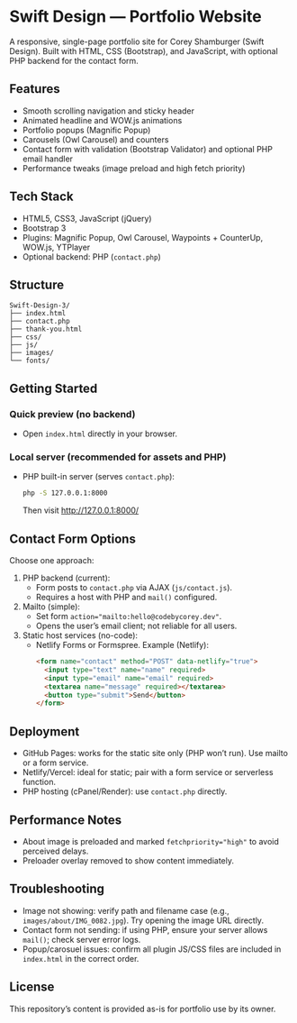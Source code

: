 # Swift Design — Portfolio Website

A responsive, single-page portfolio site for Corey Shamburger (Swift Design). Built with HTML, CSS (Bootstrap), and JavaScript, with optional PHP backend for the contact form.

## Features
- Smooth scrolling navigation and sticky header
- Animated headline and WOW.js animations
- Portfolio popups (Magnific Popup)
- Carousels (Owl Carousel) and counters
- Contact form with validation (Bootstrap Validator) and optional PHP email handler
- Performance tweaks (image preload and high fetch priority)

## Tech Stack
- HTML5, CSS3, JavaScript (jQuery)
- Bootstrap 3
- Plugins: Magnific Popup, Owl Carousel, Waypoints + CounterUp, WOW.js, YTPlayer
- Optional backend: PHP (`contact.php`)

## Structure
```
Swift-Design-3/
├── index.html
├── contact.php
├── thank-you.html
├── css/
├── js/
├── images/
└── fonts/
```

## Getting Started
### Quick preview (no backend)
- Open `index.html` directly in your browser.

### Local server (recommended for assets and PHP)
- PHP built-in server (serves `contact.php`):
  ```sh
  php -S 127.0.0.1:8000
  ```
  Then visit http://127.0.0.1:8000/

## Contact Form Options
Choose one approach:
1. PHP backend (current):
   - Form posts to `contact.php` via AJAX (`js/contact.js`).
   - Requires a host with PHP and `mail()` configured.
2. Mailto (simple):
   - Set form `action="mailto:hello@codebycorey.dev"`.
   - Opens the user’s email client; not reliable for all users.
3. Static host services (no-code):
   - Netlify Forms or Formspree. Example (Netlify):
     ```html
     <form name="contact" method="POST" data-netlify="true">
       <input type="text" name="name" required>
       <input type="email" name="email" required>
       <textarea name="message" required></textarea>
       <button type="submit">Send</button>
     </form>
     ```

## Deployment
- GitHub Pages: works for the static site only (PHP won’t run). Use mailto or a form service.
- Netlify/Vercel: ideal for static; pair with a form service or serverless function.
- PHP hosting (cPanel/Render): use `contact.php` directly.

## Performance Notes
- About image is preloaded and marked `fetchpriority="high"` to avoid perceived delays.
- Preloader overlay removed to show content immediately.

## Troubleshooting
- Image not showing: verify path and filename case (e.g., `images/about/IMG_0082.jpg`). Try opening the image URL directly.
- Contact form not sending: if using PHP, ensure your server allows `mail()`; check server error logs.
- Popup/carosuel issues: confirm all plugin JS/CSS files are included in `index.html` in the correct order.

## License
This repository’s content is provided as-is for portfolio use by its owner.
